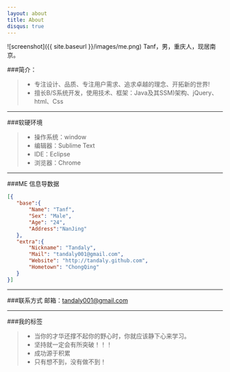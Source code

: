 ```yaml
---
layout: about
title: About
disqus: true
---
```


![screenshot]({{ site.baseurl }}/images/me.png)
Tanf，男，重庆人，现居南京。

###简介：

>* 专注设计、品质、专注用户需求、追求卓越的理念、开拓新的世界!
>* 擅长B/S系统开发，使用技术、框架：Java及其SSM)架构、jQuery、html、Css

---

###软硬环境

>* 操作系统：window
>* 编辑器：Sublime Text
>* IDE：Eclipse
>* 浏览器：Chrome

---
 
###ME 信息导数据
 
 ```json
[{
    "base":{
        "Name": "Tanf", 
        "Sex": "Male",
        "Age": "24",
        "Address":"NanJing"
    },
    "extra":{
        "Nickname": "Tandaly",
        "Mail": "tandaly001@gmail.com",
        "Website": "http://tandaly.github.com",
        "Hometown": "ChongQing"
    }
}]
```

---

###联系方式
邮箱：[tandaly001@gmail.com](mailto:tandaly001@gmail.com)

---

###我的标签

>* 当你的才华还撑不起你的野心时，你就应该静下心来学习。
>* 坚持就一定会有所突破！！！
>* 成功源于积累
>* 只有想不到，没有做不到！



    

